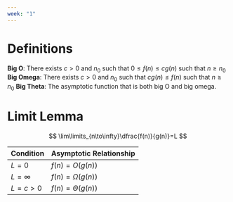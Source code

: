 ```yaml
---
week: "1"
---
```

# Definitions
**Big O**: There exists $c>0$ and $n_0$ such that $0\leq f(n)\leq cg(n)$ such that $n\geq n_0$
**Big Omega**: There exists $c>0$ and $n_0$ such that $cg(n)\leq f(n)$ such that $n\geq n_0$
**Big Theta**: The asymptotic function that is both big O and big omega. 

# Limit Lemma

$$
\lim\limits_{n\to\infty}\dfrac{f(n)}{g(n)}=L
$$

| Condition  | **Asymptotic Relationship** |
| ---------- | --------------------------- |
| $L=0$      | $f(n)=O(g(n))$              |
| $L=\infty$ | $f(n)=\Omega(g(n))$         |
| $L=c>0$    | $f(n)=\Theta(g(n))$         |
